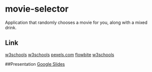 # movie-selector
Application that randomly chooses a movie for you, along with a mixed drink.


## Link
[w3schools](https://www.w3schools.com/howto/howto_js_dropdown.asp)
[w3schools](https://www.w3schools.com/css/css3_images.asp)
[pexels.com](https://www.pexels.com/search/filmmaker%20blue/)
[flowbite](https://flowbite.com/docs/components/)
[w3schools](https://www.w3schools.com/htmL/html_images_background.asp)

##Presentation
[Google Slides](https://docs.google.com/presentation/d/1BC5DIvuryNcqtn5lrjK4RN62Cbwj-2bbhAkF-kPF_AI/edit#slide=id.g25dae11cf9d_0_248)

